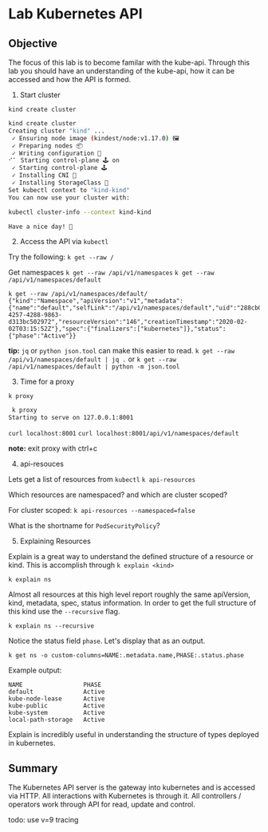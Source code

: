 # Lab Kubernetes API

## Objective

The focus of this lab is to become familar with the kube-api.  Through this lab you should have an understanding of the kube-api, how it can be accessed and how the API is formed.


1. Start cluster

`kind create cluster`

```bash
kind create cluster
Creating cluster "kind" ...
 ✓ Ensuring node image (kindest/node:v1.17.0) 🖼
 ✓ Preparing nodes 📦  
 ✓ Writing configuration 📜 
⠊⠁ Starting control-plane 🕹️ on
 ✓ Starting control-plane 🕹️ 
 ✓ Installing CNI 🔌 
 ✓ Installing StorageClass 💾 
Set kubectl context to "kind-kind"
You can now use your cluster with:

kubectl cluster-info --context kind-kind

Have a nice day! 👋
```

2. Access the API via `kubectl`

Try the following:
`k get --raw /`

Get namespaces
`k get --raw /api/v1/namespaces`
`k get --raw /api/v1/namespaces/default`

```
k get --raw /api/v1/namespaces/default/ 
{"kind":"Namespace","apiVersion":"v1","metadata":{"name":"default","selfLink":"/api/v1/namespaces/default","uid":"288cb0cf-4257-4288-9863-d313bc502972","resourceVersion":"146","creationTimestamp":"2020-02-02T03:15:52Z"},"spec":{"finalizers":["kubernetes"]},"status":{"phase":"Active"}}
```

**tip:** `jq` or `python json.tool` can make this easier to read.
`k get --raw /api/v1/namespaces/default | jq .` or
`k get --raw /api/v1/namespaces/default | python -m json.tool`


3. Time for a proxy

`k proxy`

```bash
 k proxy
Starting to serve on 127.0.0.1:8001
```

`curl localhost:8001`
`curl localhost:8001/api/v1/namespaces/default`

**note:** exit proxy with ctrl+c

4. api-resouces

Lets get a list of resources from `kubectl`
`k api-resources`

Which resources are namespaced? and which are cluster scoped?

For cluster scoped: `k api-resources --namespaced=false`

What is the shortname for `PodSecurityPolicy`?

5. Explaining Resources

Explain is a great way to understand the defined structure of a resource or kind.  This is accomplish through `k explain <kind>`

`k explain ns`

Almost all resources at this high level report roughly the same apiVersion, kind, metadata, spec, status information.  In order to get the full structure of this kind use the `--recursive` flag.

`k explain ns --recursive`

Notice the status field `phase`.  Let's display that as an output.

`k get ns -o custom-columns=NAME:.metadata.name,PHASE:.status.phase`

Example output:
```
NAME                 PHASE
default              Active
kube-node-lease      Active
kube-public          Active
kube-system          Active
local-path-storage   Active
```

Explain is incredibly useful in understanding the structure of types deployed in kubernetes.

## Summary

The Kubernetes API server is the gateway into kubernetes and is accessed via HTTP.   All interactions with Kubernetes is through it.  All controllers / operators work through API for read, update and control. 


todo: use v=9 tracing